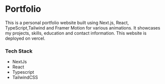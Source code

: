  # Portfolio #

This is a personal portfolio website built using Next.js, React, TypeScript,Tailwind and Framer Motion for various animations. It showcases my projects, skills, education  and contact information. This website is deployed on vercel.


### Tech Stack ###
+ NextJs
+ React
+ Typescript
+ TailwindCSS




  
